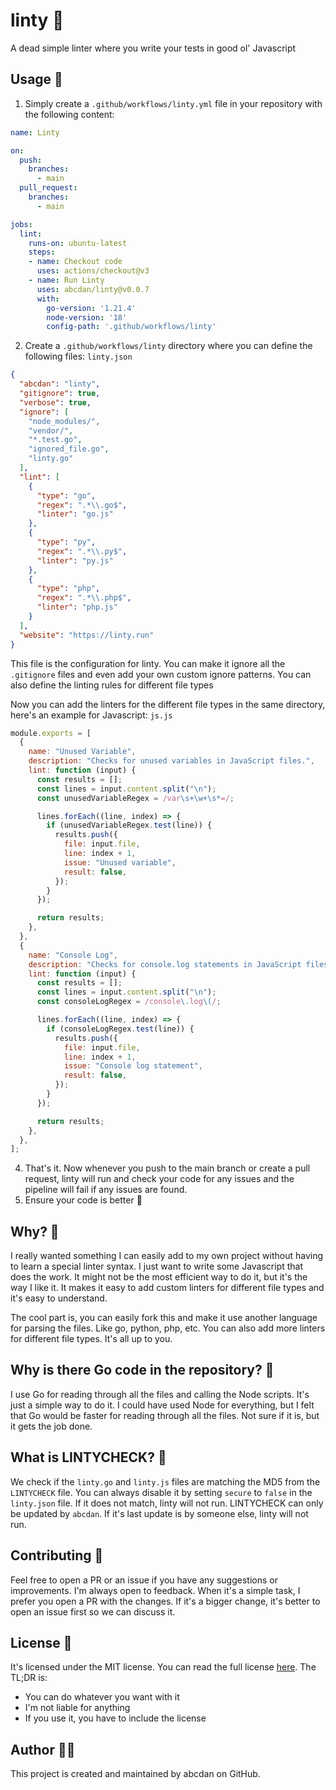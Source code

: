 # linty 🧹
A dead simple linter where you write your tests in good ol' Javascript

## Usage 🚀
1. Simply create a `.github/workflows/linty.yml` file in your repository with the following content:
```yaml
name: Linty

on:
  push:
    branches:
      - main
  pull_request:
    branches:
      - main

jobs:
  lint:
    runs-on: ubuntu-latest
    steps:
    - name: Checkout code
      uses: actions/checkout@v3
    - name: Run Linty
      uses: abcdan/linty@v0.0.7
      with:
        go-version: '1.21.4'
        node-version: '18'
        config-path: '.github/workflows/linty'
```
2. Create a `.github/workflows/linty` directory where you can define the following files:
`linty.json`
```json
{
  "abcdan": "linty",
  "gitignore": true,
  "verbose": true,
  "ignore": [
    "node_modules/",
    "vendor/",
    "*.test.go",
    "ignored_file.go",
    "linty.go"
  ],
  "lint": [
    {
      "type": "go",
      "regex": ".*\\.go$",
      "linter": "go.js"
    },
    {
      "type": "py",
      "regex": ".*\\.py$",
      "linter": "py.js"
    },
    {
      "type": "php",
      "regex": ".*\\.php$",
      "linter": "php.js"
    }
  ],
  "website": "https://linty.run"
}

```
This file is the configuration for linty. You can make it ignore all the `.gitignore` files and even add your own custom ignore patterns. You can also define the linting rules for different file types

Now you can add the linters for the different file types in the same directory, here's an example for Javascript:
`js.js`
```javascript
module.exports = [
  {
    name: "Unused Variable",
    description: "Checks for unused variables in JavaScript files.",
    lint: function (input) {
      const results = [];
      const lines = input.content.split("\n");
      const unusedVariableRegex = /var\s+\w+\s*=/;

      lines.forEach((line, index) => {
        if (unusedVariableRegex.test(line)) {
          results.push({
            file: input.file,
            line: index + 1,
            issue: "Unused variable",
            result: false,
          });
        }
      });

      return results;
    },
  },
  {
    name: "Console Log",
    description: "Checks for console.log statements in JavaScript files.",
    lint: function (input) {
      const results = [];
      const lines = input.content.split("\n");
      const consoleLogRegex = /console\.log\(/;

      lines.forEach((line, index) => {
        if (consoleLogRegex.test(line)) {
          results.push({
            file: input.file,
            line: index + 1,
            issue: "Console log statement",
            result: false,
          });
        }
      });

      return results;
    },
  },
];
```
4. That's it. Now whenever you push to the main branch or create a pull request, linty will run and check your code for any issues and the pipeline will fail if any issues are found.
5. Ensure your code is better 🎉

## Why? 🤔
I really wanted something I can easily add to my own project without having to learn a special linter syntax. I just want to write some Javascript that does the work. It might not be the most efficient way to do it, but it's the way I like it. It makes it easy to add custom linters for different file types and it's easy to understand.

The cool part is, you can easily fork this and make it use another language for parsing the files. Like go, python, php, etc. You can also add more linters for different file types. It's all up to you.

## Why is there Go code in the repository? 🦫
I use Go for reading through all the files and calling the Node scripts. It's just a simple way to do it. I could have used Node for everything, but I felt that Go would be faster for reading through all the files. Not sure if it is, but it gets the job done.

## What is LINTYCHECK? 📝
We check if the `linty.go` and `linty.js` files are matching the MD5 from the `LINTYCHECK` file. You can always disable it by setting `secure` to `false` in the `linty.json` file. If it does not match, linty will not run. LINTYCHECK can only be updated by `abcdan`. If it's last update is by someone else, linty will not run.

## Contributing 🙏
Feel free to open a PR or an issue if you have any suggestions or improvements. I'm always open to feedback. When it's a simple task, I prefer you open a PR with the changes. If it's a bigger change, it's better to open an issue first so we can discuss it.

## License 📜
It's licensed under the MIT license. You can read the full license [here](LICENSE). The TL;DR is:
- You can do whatever you want with it
- I'm not liable for anything
- If you use it, you have to include the license

## Author 🧙‍♂️
This project is created and maintained by abcdan on GitHub.
